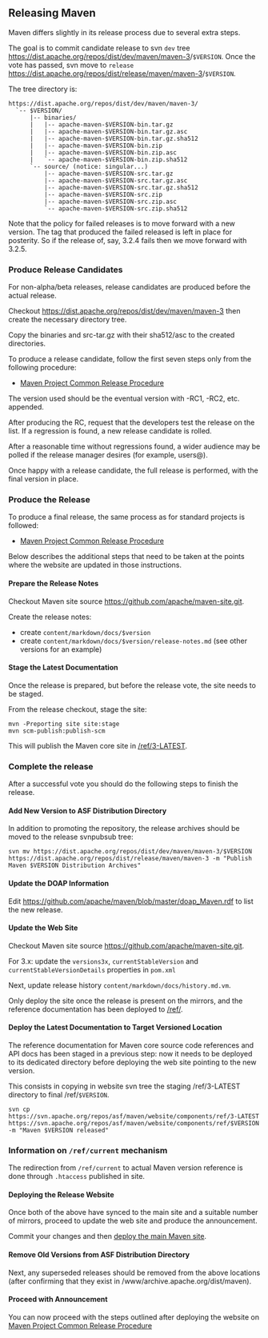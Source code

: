 ## Releasing Maven
<!--
Licensed to the Apache Software Foundation (ASF) under one
or more contributor license agreements.  See the NOTICE file
distributed with this work for additional information
regarding copyright ownership.  The ASF licenses this file
to you under the Apache License, Version 2.0 (the
"License"); you may not use this file except in compliance
with the License.  You may obtain a copy of the License at

    http://www.apache.org/licenses/LICENSE-2.0

Unless required by applicable law or agreed to in writing,
software distributed under the License is distributed on an
"AS IS" BASIS, WITHOUT WARRANTIES OR CONDITIONS OF ANY
KIND, either express or implied.  See the License for the
specific language governing permissions and limitations
under the License.
-->
Maven differs slightly in its release process due to several extra steps.

The goal is to commit candidate release to svn `dev` tree <https://dist.apache.org/repos/dist/dev/maven/maven-3>/`$VERSION`. Once the vote has passed, svn move to `release` <https://dist.apache.org/repos/dist/release/maven/maven-3>/`$VERSION`.

The tree directory is:

```
https://dist.apache.org/repos/dist/dev/maven/maven-3/
  `-- $VERSION/
      |-- binaries/
      |   |-- apache-maven-$VERSION-bin.tar.gz
      |   |-- apache-maven-$VERSION-bin.tar.gz.asc
      |   |-- apache-maven-$VERSION-bin.tar.gz.sha512
      |   |-- apache-maven-$VERSION-bin.zip
      |   |-- apache-maven-$VERSION-bin.zip.asc
      |   `-- apache-maven-$VERSION-bin.zip.sha512
      `-- source/ (notice: singular...)
          |-- apache-maven-$VERSION-src.tar.gz
          |-- apache-maven-$VERSION-src.tar.gz.asc
          |-- apache-maven-$VERSION-src.tar.gz.sha512
          |-- apache-maven-$VERSION-src.zip
          |-- apache-maven-$VERSION-src.zip.asc
          `-- apache-maven-$VERSION-src.zip.sha512
```

Note that the policy for failed releases is to move forward with a new
version. The tag that produced the failed released is left in place for
posterity. So if the release of, say, 3.2.4 fails then we move forward
with 3.2.5.

### Produce Release Candidates

For non-alpha/beta releases, release candidates are produced before the actual release.

Checkout https://dist.apache.org/repos/dist/dev/maven/maven-3 then create the necessary directory tree.

Copy the binaries and src-tar.gz with their sha512/asc to the created directories.

To produce a release candidate, follow the first seven steps only from the following procedure:

-   [Maven Project Common Release Procedure](./maven-project-release-procedure.html)

The version used should be the eventual version with -RC1, -RC2, etc. appended.

After producing the RC, request that the developers test the release on the list. If a regression is found, a new release candidate is rolled.

After a reasonable time without regressions found, a wider audience may be polled if the release manager desires (for example, users@).

Once happy with a release candidate, the full release is performed, with the final version in place.

### Produce the Release

To produce a final release, the same process as for standard projects is followed:

-   [Maven Project Common Release Procedure](./maven-project-release-procedure.html)

Below describes the additional steps that need to be taken at the points where the website are updated in those instructions.

#### Prepare the Release Notes

Checkout Maven site source <https://github.com/apache/maven-site.git>.

Create the release notes:

- create `content/markdown/docs/$version`
- create `content/markdown/docs/$version/release-notes.md` (see other versions for an example)

#### Stage the Latest Documentation

Once the release is prepared, but before the release vote, the site needs to be staged.

From the release checkout, stage the site:

```
mvn -Preporting site site:stage
mvn scm-publish:publish-scm
```

This will publish the Maven core site in [/ref/3-LATEST](/ref/3-LATEST).

### Complete the release

After a successful vote you should do the following steps to finish the release.

#### Add New Version to ASF Distribution Directory

In addition to promoting the repository, the release archives should be
moved to the release svnpubsub tree:

```
svn mv https://dist.apache.org/repos/dist/dev/maven/maven-3/$VERSION https://dist.apache.org/repos/dist/release/maven/maven-3 -m "Publish Maven $VERSION Distribution Archives"
```

#### Update the DOAP Information

Edit <https://github.com/apache/maven/blob/master/doap_Maven.rdf> to list the new release.

#### Update the Web Site

Checkout Maven site source <https://github.com/apache/maven-site.git>.

For 3.x: update the `versions3x`, `currentStableVersion` and `currentStableVersionDetails` properties in `pom.xml`

Next, update release history `content/markdown/docs/history.md.vm`.

Only deploy the site once the release is present on the mirrors, and the reference documentation has been deployed to [/ref/](/ref).

#### Deploy the Latest Documentation to Target Versioned Location

The reference documentation for Maven core source code references and API docs has been staged in a previous step: now it needs to be deployed to its dedicated directory before deploying the web site pointing to the new version.

This consists in copying in website svn tree the staging /ref/3-LATEST directory to final /ref/`$VERSION`.

```
svn cp https://svn.apache.org/repos/asf/maven/website/components/ref/3-LATEST https://svn.apache.org/repos/asf/maven/website/components/ref/$VERSION -m "Maven $VERSION released"
```

### Information on `/ref/current` mechanism

The redirection from `/ref/current` to actual Maven version reference is done through `.htaccess` published in site.

#### Deploying the Release Website

Once both of the above have synced to the main site and a suitable number of mirrors, proceed to update the web site and produce the announcement.

Commit your changes and then [deploy the main Maven site](../website/deploy-maven-website.html).

#### Remove Old Versions from ASF Distribution Directory

Next, any superseded releases should be removed from the above locations (after confirming that they exist in /www/archive.apache.org/dist/maven).

#### Proceed with Announcement

You can now proceed with the steps outlined after deploying the website on [Maven Project Common Release Procedure](./maven-project-release-procedure.html)

